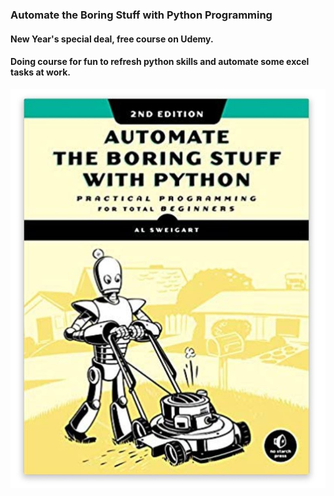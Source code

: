 ### Automate the Boring Stuff with Python Programming
#### New Year's special deal, free course on Udemy.
#### Doing course for fun to refresh python skills and automate some excel tasks at work.

![](CoverImage.JPG)
